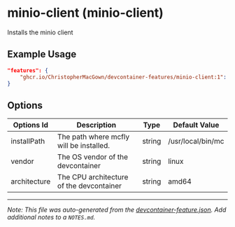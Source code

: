 
# minio-client (minio-client)

Installs the minio client

## Example Usage

```json
"features": {
    "ghcr.io/ChristopherMacGown/devcontainer-features/minio-client:1": {}
}
```

## Options

| Options Id | Description | Type | Default Value |
|-----|-----|-----|-----|
| installPath | The path where mcfly will be installed. | string | /usr/local/bin/mc |
| vendor | The OS vendor of the devcontainer | string | linux |
| architecture | The CPU architecture of the devcontainer | string | amd64 |



---

_Note: This file was auto-generated from the [devcontainer-feature.json](https://github.com/ChristopherMacGown/devcontainer-features/blob/main/src/minio-client/devcontainer-feature.json).  Add additional notes to a `NOTES.md`._
